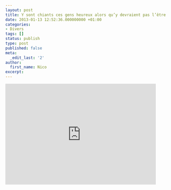 ```yaml
---
layout: post
title: Y sont chiants ces gens heureux alors qu’y devraient pas l’être !
date: 2013-01-13 12:52:36.000000000 +01:00
categories:
- Divers
tags: []
status: publish
type: post
published: false
meta:
  _edit_last: '2'
author:
  first_name: Nico
excerpt:
---
```

<p><iframe src="https://www.youtube.com/embed/X8u9XtEnY8o" height="315" width="470" allowfullscreen="" frameborder="0"></iframe></p>
